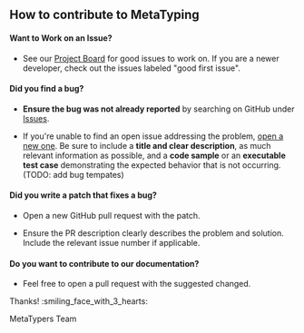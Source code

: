 ## How to contribute to MetaTyping

#### **Want to Work on an Issue?**

* See our [Project Board](https://github.com/orgs/MetaTypers/projects/1) for good issues to work on. If you are a newer developer, check out the issues labeled "good first issue". 

#### **Did you find a bug?**

* **Ensure the bug was not already reported** by searching on GitHub under [Issues](https://github.com/MetaTypers/MetaTyping/issues).

* If you're unable to find an open issue addressing the problem, [open a new one](https://github.com/MetaTypers/MetaTyping/issues). Be sure to include a **title and clear description**, as much relevant information as possible, and a **code sample** or an **executable test case** demonstrating the expected behavior that is not occurring. (TODO: add bug tempates)

#### **Did you write a patch that fixes a bug?**

* Open a new GitHub pull request with the patch.

* Ensure the PR description clearly describes the problem and solution. Include the relevant issue number if applicable.

#### **Do you want to contribute to our documentation?**

* Feel free to open a pull request with the suggested changed.

Thanks! :smiling_face_with_3_hearts: 

MetaTypers Team